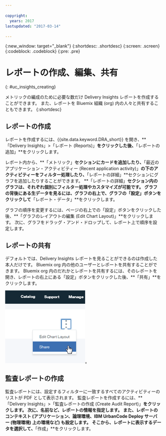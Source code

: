 ```yaml
---

copyright:
  years: 2017
lastupdated: "2017-03-14"

---
```


{:new_window: target="_blank"}
{:shortdesc: .shortdesc}
{:screen: .screen}
{:codeblock: .codeblock}
{:pre: .pre}

# レポートの作成、編集、共有
{: #uc_insights_creating}

メトリックの編成のために必要な数だけ Delivery Insights レポートを作成することができます。
また、レポートを Bluemix 組織 (org) 内の人々と共有することもできます。
{:shortdesc}

## レポートの作成

レポートを作成するには、{{site.data.keyword.DRA_short}} を開き、**「Delivery Insights」>「レポート (Reports)」**をクリックした後、**「レポートの追加」**をクリックします。
 

レポート内から、**「メトリック」**セクションにカードを追加したり、**「最近のアプリケーション・アクティビティー (Recent application activity)」**の下のアクティビティーをフィルター処理したり、**「レポートの詳細」**セクションにグラフを追加したりすることができます。
**「レポートの詳細」**セクション内のグラフは、それぞれ個別にフィルター処理やカスタマイズが可能です。
グラフの背後にある生データを見るには、グラフの右上で、グラフの「設定」ボタンをクリックして**「レポート・データ」**をクリックします。


グラフの順序を変更するには、ページの右上での「設定」ボタンをクリックした後、**「グラフのレイアウトの編集 (Edit Chart Layout)」**をクリックします。
次に、グラフをドラッグ・アンド・ドロップして、レポート上で順序を設定します。


## レポートの共有
デフォルトでは、Delivery Insights レポートを見ることができるのは作成した本人だけです。
Bluemix org 内の他のユーザーとレポートを共有することができます。
Bluemix org 内のだれかとレポートを共有するには、そのレポートを開き、レポートの右上にある「設定」ボタンをクリックした後、**「共有」**をクリックします。
  

![レポートの共有](images/uc_insights_sharing.gif)。


## 監査レポートの作成

監査レポートには、設定するフィルターに一致するすべてのアクティビティーのリストが PDF として表示されます。
監査レポートを作成するには、**「Delivery Insights」>「監査レポートの作成 (Create Audit Report)」**をクリックします。
次に、名前など、レポートの情報を指定します。
また、レポートのコンテキスト (アプリケーション、論理環境、IBM UrbanCode Deploy サーバー (物理環境) 上の環境など) も設定します。
そこから、レポートに表示するデータを選択して、**「作成」**をクリックします。
 
